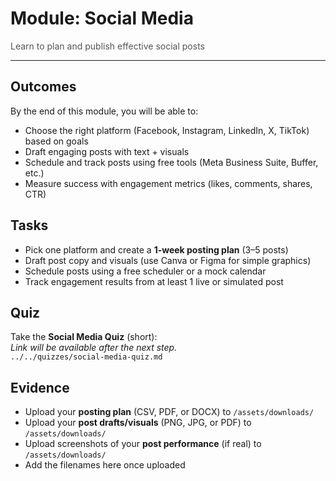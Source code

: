 # Module: Social Media

<p style="color:#555;margin:0;">Learn to plan and publish effective social posts</p>
<hr/>

## Outcomes
By the end of this module, you will be able to:
- Choose the right platform (Facebook, Instagram, LinkedIn, X, TikTok) based on goals
- Draft engaging posts with text + visuals
- Schedule and track posts using free tools (Meta Business Suite, Buffer, etc.)
- Measure success with engagement metrics (likes, comments, shares, CTR)

## Tasks
- Pick one platform and create a **1-week posting plan** (3–5 posts)
- Draft post copy and visuals (use Canva or Figma for simple graphics)
- Schedule posts using a free scheduler or a mock calendar
- Track engagement results from at least 1 live or simulated post

## Quiz
Take the **Social Media Quiz** (short):  
_Link will be available after the next step._  
`../../quizzes/social-media-quiz.md`

## Evidence
- Upload your **posting plan** (CSV, PDF, or DOCX) to `/assets/downloads/`
- Upload your **post drafts/visuals** (PNG, JPG, or PDF) to `/assets/downloads/`
- Upload screenshots of your **post performance** (if real) to `/assets/downloads/`
- Add the filenames here once uploaded
